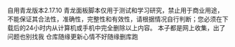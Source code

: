 自用青龙版本2.17.10 青龙面板脚本仅用于测试和学习研究，禁止用于商业用途，不能保证其合法性，准确性，完整性和有效性，请根据情况自行判断；您必须在下载后的24小时内从计算机或手机中完全删除以上内容。 本子都是网上收集，出了问题也别找我 仓库随缘更新心情不好随缘删库跑
